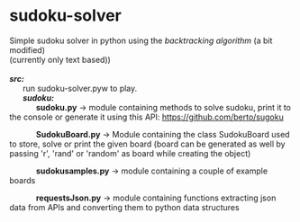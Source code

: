 # sudoku-solver
Simple sudoku solver in python using the <i>backtracking algorithm</i> (a bit modified)<br/>
(currently only text based))<br/><br/>
<i><b>src:</b></i><br/>
&nbsp;&nbsp;&nbsp;&nbsp;&nbsp;&nbsp;run sudoku-solver.pyw to play.</br>
&nbsp;&nbsp;&nbsp;&nbsp;&nbsp;&nbsp;<i><b>sudoku:</b></i><br/>
&nbsp;&nbsp;&nbsp;&nbsp;&nbsp;&nbsp;&nbsp;&nbsp;&nbsp;&nbsp;&nbsp;&nbsp;<b>sudoku.py</b>    -> module containing methods to solve sudoku, print it to the console or generate it using this API: https://github.com/berto/sugoku<br/>

&nbsp;&nbsp;&nbsp;&nbsp;&nbsp;&nbsp;&nbsp;&nbsp;&nbsp;&nbsp;&nbsp;&nbsp;<b>SudokuBoard.py</b>  -> Module containing the class SudokuBoard used to store, solve or print the given board (board can be generated as well by passing 'r', 'rand' or 'random' as board while creating the object)<br/>

&nbsp;&nbsp;&nbsp;&nbsp;&nbsp;&nbsp;&nbsp;&nbsp;&nbsp;&nbsp;&nbsp;&nbsp;<b>sudokusamples.py</b> -> module containing a couple of example boards<br/>

&nbsp;&nbsp;&nbsp;&nbsp;&nbsp;&nbsp;&nbsp;&nbsp;&nbsp;&nbsp;&nbsp;&nbsp;<b>requestsJson.py</b>  -> module containing functions extracting json data from APIs and converting them to python data structures
